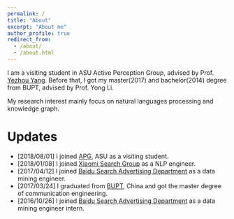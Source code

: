 ```yaml
---
permalink: /
title: "About"
excerpt: "About me"
author_profile: true
redirect_from: 
  - /about/
  - /about.html
---
```


I am a visiting student in ASU Active Perception Group, advised by Prof. [Yezhou Yang](https://yezhouyang.engineering.asu.edu/). Before that, I got my master(2017) and bachelor(2014) degree from BUPT, advised by Prof. Yong Li.

My research interest mainly focus on natural languages processing and knowledge graph.

Updates
======

- [2018/08/01] I joined [APG](https://yezhouyang.engineering.asu.edu/), ASU as a visiting student.
- [2018/01/08] I joined [Xiaomi Search Group](https://dev.mi.com/console/flowservice/search.html) as a NLP engineer.
- [2017/04/12] I joined [Baidu Search Advertising Department](http://e.baidu.com/product/ads-search) as a data mining engineer.
- [2017/03/24] I graduated from [BUPT](https://www.bupt.edu.cn/), China and got the master degree of communication engineering.
- [2016/10/26] I joined [Baidu Search Advertising Department](http://e.baidu.com/product/ads-search) as a data mining engineer intern.